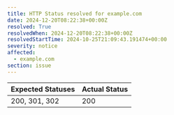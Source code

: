 ```yaml
---
title: HTTP Status resolved for example.com
date: 2024-12-20T08:22:38+00:00Z
resolved: True
resolvedWhen: 2024-12-20T08:22:38+00:00Z
resolvedStartTime: 2024-10-25T21:09:43.191474+00:00
severity: notice
affected:
  - example.com
section: issue
---
```


| Expected Statuses | Actual Status  |
|-------------------|----------------|
| 200, 301, 302 | 200 |

